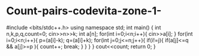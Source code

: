 # Count-pairs-codevita-zone-1-
#include <bits/stdc++.h>
using namespace std;
int main() {
   int n,k,p,q,count=0;
   cin>>n>>k;
   int a[n];
   for(int i=0;i<n;i++){
       cin>>a[i];
   }
   for(int i=0;i<n;i++){
         p=(a[i]-k);
         q=(a[i]+k);
        for(int j=0;j<=n;j++){
        if(i!=j){
        if(a[j]<=q && a[j]>=p ){
            count++;
            break;
        }
      }
   }
 }
    cout<<count;
   return 0;
}
